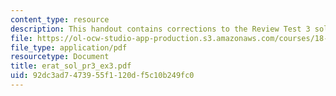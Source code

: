 ```yaml
---
content_type: resource
description: This handout contains corrections to the Review Test 3 solution sheet.
file: https://ol-ocw-studio-app-production.s3.amazonaws.com/courses/18-075-advanced-calculus-for-engineers-fall-2004/92dc3ad7473955f1120df5c10b249fc0_erat_sol_pr3_ex3.pdf
file_type: application/pdf
resourcetype: Document
title: erat_sol_pr3_ex3.pdf
uid: 92dc3ad7-4739-55f1-120d-f5c10b249fc0
---
```

